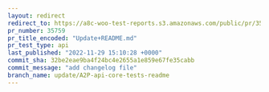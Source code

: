 ```yaml
---
layout: redirect
redirect_to: https://a8c-woo-test-reports.s3.amazonaws.com/public/pr/35759/api/index.html
pr_number: 35759
pr_title_encoded: "Update+README.md"
pr_test_type: api
last_published: "2022-11-29 15:10:28 +0000"
commit_sha: 32be2eae9ba4f24bc4e2655a1e859e67fe35cabb
commit_message: "add changelog file"
branch_name: update/A2P-api-core-tests-readme
---
```

